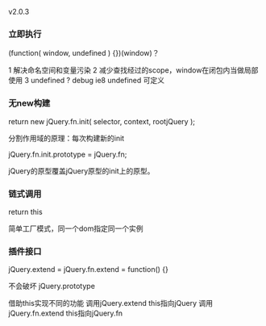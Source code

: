 v2.0.3
###  立即执行
(function( window, undefined ) {})(window)？

1 解决命名空间和变量污染
2 减少查找经过的scope，window在闭包内当做局部使用
3 undefined ?  debug ie8  undefined 可定义

### 无new构建

 return new jQuery.fn.init( selector, context, rootjQuery );

 分割作用域的原理：每次构建新的init

 jQuery.fn.init.prototype = jQuery.fn;

 jQuery的原型覆盖jQuery原型的init上的原型。

### 链式调用

 return this  

 简单工厂模式，同一个dom指定同一个实例

### 插件接口

jQuery.extend = jQuery.fn.extend = function() {}

不会破坏 jQuery.prototype  

借助this实现不同的功能 调用jQuery.extend this指向jQuery 调用jQuery.fn.extend this指向jQuery.fn 